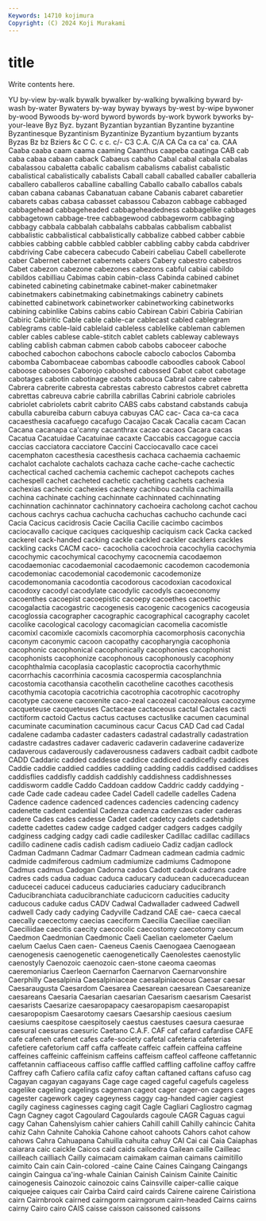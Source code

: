 ```yaml
---
Keywords: 14710 kojimura
Copyright: (C) 2024 Koji Murakami
---
```


# title

Write contents here.



YU by-view by-walk bywalk bywalker by-walking
bywalking byward by-wash by-water Bywaters by-way byway byways by-west by-wipe
bywoner by-wood Bywoods by-word byword bywords by-work bywork byworks by-your-leave
Byz Byz. byzant Byzantian byzantian Byzantine byzantine Byzantinesque Byzantinism Byzantinize
Byzantium byzantium byzants Byzas Bz bz Bziers &c C C.
c c. c/- C3 C.A. C/A CA Ca ca ca'
ca. CAA Caaba caaba caam caama caaming Caanthus caapeba caatinga
CAB cab caba cabaa cabaan caback Cabaeus cabaho Cabal cabal
cabala cabalas cabalassou cabaletta cabalic cabalism cabalisms cabalist cabalistic cabalistical
cabalistically cabalists Caball caball caballed caballer caballeria caballero caballeros caballine
caballing Caballo caballo caballos cabals caban cabana cabanas Cabanatuan cabane
Cabanis cabaret cabaretier cabarets cabas cabasa cabasset cabassou Cabazon cabbage
cabbaged cabbagehead cabbageheaded cabbageheadedness cabbagelike cabbages cabbagetown cabbage-tree cabbagewood cabbageworm
cabbaging cabbagy cabbala cabbalah cabbalahs cabbalas cabbalism cabbalist cabbalistic cabbalistical
cabbalistically cabbalize cabbed cabber cabbie cabbies cabbing cabble cabbled cabbler
cabbling cabby cabda cabdriver cabdriving Cabe cabecera cabecudo Cabeiri cabeliau
Cabell cabellerote caber Cabernet cabernet cabernets cabers Cabery cabestro cabestros
Cabet cabezon cabezone cabezones cabezons cabful cabiai cabildo cabildos cabilliau
Cabimas cabin cabin-class Cabinda cabined cabinet cabineted cabineting cabinetmake cabinet-maker
cabinetmaker cabinetmakers cabinetmaking cabinetmakings cabinetry cabinets cabinetted cabinetwork cabinetworker cabinetworking
cabinetworks cabining cabinlike Cabins cabins cabio Cabirean Cabiri Cabiria Cabirian
Cabiric Cabiritic Cable cable cable-car cablecast cabled cablegram cablegrams cable-laid
cablelaid cableless cablelike cableman cablemen cabler cables cablese cable-stitch cablet
cablets cableway cableways cabling cablish cabman cabmen cabob cabobs caboceer
caboche caboched cabochon cabochons cabocle caboclo caboclos Cabomba cabomba Cabombaceae
cabombas caboodle caboodles cabook Cabool caboose cabooses Caborojo caboshed cabossed
Cabot cabot cabotage cabotages cabotin cabotinage cabots cabouca Cabral cabre
cabree Cabrera cabrerite cabresta cabrestas cabresto cabrestos cabret cabretta cabrettas
cabreuva cabrie cabrilla cabrillas Cabrini cabriole cabrioles cabriolet cabriolets cabrit
cabrito CABS cabs cabstand cabstands cabuja cabulla cabureiba caburn cabuya
cabuyas CAC cac- Caca ca-ca caca cacaesthesia cacafuego cacafugo Cacajao
Cacak Cacalia cacam Cacan Cacana cacanapa ca'canny cacanthrax cacao cacaos
Cacara cacas Cacatua Cacatuidae Cacatuinae cacaxte Caccabis caccagogue caccia caccias
cacciatora cacciatore Caccini Cacciocavallo cace cacei cacemphaton cacesthesia cacesthesis cachaca
cachaemia cachaemic cachalot cachalote cachalots cachaza cache cache-cache cachectic cachectical
cached cachemia cachemic cachepot cachepots caches cachespell cachet cacheted cachetic
cacheting cachets cachexia cachexias cachexic cachexies cachexy cachibou cachila cachimailla
cachina cachinate caching cachinnate cachinnated cachinnating cachinnation cachinnator cachinnatory cachoeira
cacholong cachot cachou cachous cachrys cachua cachucha cachuchas cachucho cachunde
caci Cacia Cacicus cacidrosis Cacie Cacilia Cacilie cacimbo cacimbos caciocavallo
cacique caciques caciqueship caciquism cack Cacka cacked cackerel cack-handed cacking
cackle cackled cackler cacklers cackles cackling cacks CACM caco- cacocholia
cacochroia cacochylia cacochymia cacochymic cacochymical cacochymy cacocnemia cacodaemon cacodaemoniac cacodaemonial
cacodaemonic cacodemon cacodemonia cacodemoniac cacodemonial cacodemonic cacodemonize cacodemonomania cacodontia cacodorous
cacodoxian cacodoxical cacodoxy cacodyl cacodylate cacodylic cacodyls cacoeconomy cacoenthes cacoepist
cacoepistic cacoepy cacoethes cacoethic cacogalactia cacogastric cacogenesis cacogenic cacogenics cacogeusia
cacoglossia cacographer cacographic cacographical cacography cacolet cacolike cacological cacology cacomagician
cacomelia cacomistle cacomixl cacomixle cacomixls cacomorphia cacomorphosis caconychia caconym caconymic
cacoon cacopathy cacopharyngia cacophonia cacophonic cacophonical cacophonically cacophonies cacophonist cacophonists
cacophonize cacophonous cacophonously cacophony cacophthalmia cacoplasia cacoplastic cacoproctia cacorhythmic cacorrhachis
cacorrhinia cacosmia cacospermia cacosplanchnia cacostomia cacothansia cacothelin cacotheline cacothes cacothesis
cacothymia cacotopia cacotrichia cacotrophia cacotrophic cacotrophy cacotype cacoxene cacoxenite caco-zeal
cacozeal cacozealous cacozyme cacqueteuse cacqueteuses Cactaceae cactaceous cactal Cactales cacti
cactiform cactoid Cactus cactus cactuses cactuslike cacumen cacuminal cacuminate cacumination
cacuminous cacur Cacus CAD Cad cad Cadal cadalene cadamba cadaster
cadasters cadastral cadastrally cadastration cadastre cadastres cadaver cadaveric cadaverin cadaverine
cadaverize cadaverous cadaverously cadaverousness cadavers cadbait cadbit cadbote CADD Caddaric
cadded caddesse caddice caddiced caddicefly caddices Caddie caddie caddied caddies
caddiing cadding caddis caddised caddises caddisflies caddisfly caddish caddishly caddishness
caddishnesses caddisworm caddle Caddo Caddoan caddow Caddric caddy caddying -cade
Cade cade cadeau cadee Cadel Cadell cadelle cadelles Cadena Cadence
cadence cadenced cadences cadencies cadencing cadency cadenette cadent cadential Cadenza
cadenza cadenzas cader caderas cadere Cades cades cadesse Cadet cadet
cadetcy cadets cadetship cadette cadettes cadew cadge cadged cadger cadgers
cadges cadgily cadginess cadging cadgy cadi cadie cadilesker Cadillac cadillac
cadillacs cadillo cadinene cadis cadish cadism cadiueio Cadiz cadjan cadlock
Cadman Cadmann Cadmar Cadmarr Cadmean cadmean cadmia cadmic cadmide cadmiferous
cadmium cadmiumize cadmiums Cadmopone Cadmus cadmus Cadogan Cadorna cados Cadott
cadouk cadrans cadre cadres cads cadua caduac caduca caducary caducean
caducecaducean caducecei caducei caduceus caduciaries caduciary caducibranch Caducibranchiata caducibranchiate caducicorn
caducities caducity caducous caduke cadus CADV Cadwal Cadwallader cadweed Cadwell
cadwell Cady cady cadying Cadyville Cadzand CAE cae- caeca caecal
caecally caecectomy caecias caeciform Caecilia Caeciliae caecilian Caeciliidae caecitis caecity
caecocolic caecostomy caecotomy caecum Caedmon Caedmonian Caedmonic Caeli Caelian caelometer
Caelum caelum Caelus Caen caen- Caeneus Caenis Caenogaea Caenogaean caenogenesis
caenogenetic caenogenetically Caenolestes caenostylic caenostyly Caenozoic caenozoic caen-stone caeoma caeomas
caeremoniarius Caerleon Caernarfon Caernarvon Caernarvonshire Caerphilly Caesalpinia Caesalpiniaceae caesalpiniaceous Caesar
caesar Caesaraugusta Caesardom Caesarea Caesarean caesarean Caesareanize caesareans Caesaria Caesarian
caesarian Caesarism caesarism Caesarist caesarists Caesarize caesaropapacy caesaropapism caesaropapist caesaropopism
Caesarotomy caesars Caesarship caesious caesium caesiums caespitose caespitosely caestus caestuses
caesura caesurae caesural caesuras caesuric Caetano C.A.F. CAF caf cafard
cafardise CAFE cafe cafeneh cafenet cafes cafe-society cafetal cafeteria cafeterias
cafetiere cafetorium caff caffa caffeate caffeic caffein caffeina caffeine caffeines
caffeinic caffeinism caffeins caffeism caffeol caffeone caffetannic caffetannin caffiaceous caffiso
caffle caffled caffling caffoline caffoy caffre Caffrey cafh Cafiero cafila
cafiz cafoy caftan caftaned caftans cafuso cag Cagayan cagayan cagayans
Cage cage caged cageful cagefuls cageless cagelike cageling cagelings cageman
cageot cager cager-on cagers cages cagester cagework cagey cageyness caggy
cag-handed cagier cagiest cagily caginess caginesses caging cagit Cagle Cagliari
Cagliostro cagmag Cagn Cagney cagot Cagoulard Cagoulards cagoule CAGR Caguas
cagui cagy Cahan Cahenslyism cahier cahiers Cahill cahill Cahilly cahincic
Cahita cahiz Cahn Cahnite Cahokia Cahone cahoot cahoots Cahors cahot
cahow cahows Cahra Cahuapana Cahuilla cahuita cahuy CAI Cai cai
Caia Caiaphas caiarara caic caickle Caicos caid caids cailcedra Cailean
caille Cailleac cailleach cailliach Cailly caimacam caimakam caiman caimans caimitillo
caimito Cain cain Cain-colored -caine Caine Caines Caingang Caingangs caingin
Caingua ca'ing-whale Cainian Cainish Cainism Cainite Cainitic cainogenesis Cainozoic cainozoic
cains Cainsville caiper-callie caique caiquejee caiques cair Cairba Caird caird
cairds Cairene cairene Cairistiona cairn Cairnbrook cairned cairngorm cairngorum cairn-headed
Cairns cairns cairny Cairo cairo CAIS caisse caisson caissoned caissons
